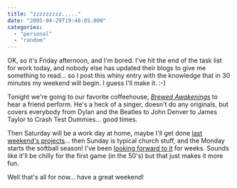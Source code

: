 ```yaml
---
title: "zzzzzzzzz....."
date: "2005-04-29T19:40:05.000"
categories: 
  - "personal"
  - "random"
---
```


OK, so it's Friday afternoon, and I'm bored. I've hit the end of the task list for work today, and nobody else has updated their blogs to give me something to read... so I post this whiny entry with the knowledge that in 30 minutes my weekend will begin. I guess I'll make it. :-)

Tonight we're going to our favorite coffeehouse, [_Brewed Awakenings_](http://www.brewedawakeningscr.com) to hear a friend perform. He's a heck of a singer, doesn't do any originals, but covers everybody from Dylan and the Beatles to John Denver to James Taylor to Crash Test Dummies... good times.

Then Saturday will be a work day at home, maybe I'll get done [last weekend's projects](http://rmfo-blogs.com/cakeboy/2005/04/22/projects/)... then Sunday is typical church stuff, and the Monday starts the softball season! I've been [looking forward to it](http://rmfo-blogs.com/cakeboy/2005/04/13/softball/) for weeks. Sounds like it'll be chilly for the first game (in the 50's) but that just makes it more fun.

Well that's all for now... have a great weekend!
